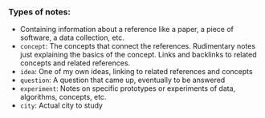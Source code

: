 ### Types of notes:
- Containing information about a reference like a paper, a piece of software, a data collection, etc.
- `concept`: The concepts that connect the references. Rudimentary notes just explaining the basics of the concept. Links and backlinks to related concepts and related references.
- `idea`: One of my own ideas, linking to related references and concepts
- `question`: A question that came up, eventually to be answered
- `experiment`: Notes on specific prototypes or experiments of data, algorithms, concepts, etc.
- `city`: Actual city to study